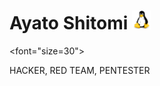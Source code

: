 # Ayato Shitomi <img src="https://raw.githubusercontent.com/devicons/devicon/master/icons/linux/linux-original.svg" alt="linux" width="30" height="30"/>

<font="size=30"><div>HACKER, RED TEAM, PENTESTER</div></font>
